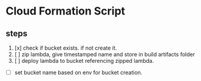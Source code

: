 # Cloud Formation Script

## steps

1. [x] check if bucket exists. if not create it.
2. [ ] zip lambda, give timestamped name and store in build artifacts folder
3. [ ] deploy lambda to bucket referencing zipped lambda.

- [ ] set bucket name based on env for bucket creation.